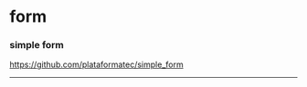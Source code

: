 form
===
### simple form 
https://github.com/plataformatec/simple_form

---

```

```

```ruby


```



